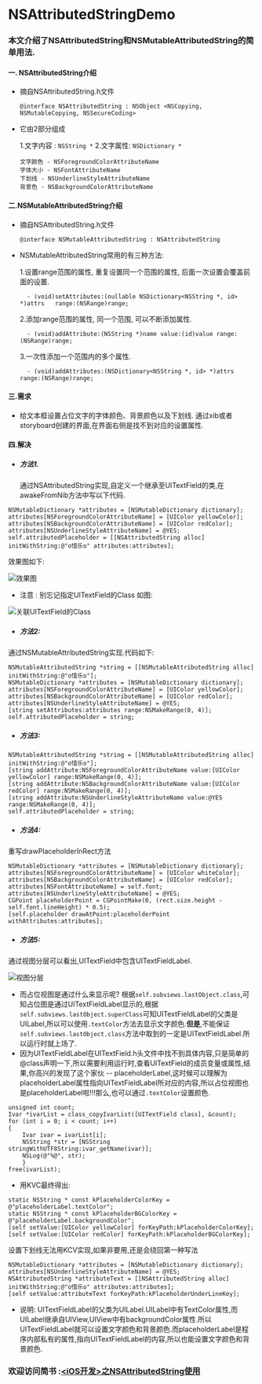 # NSAttributedStringDemo

### 本文介绍了NSAttributedString和NSMutableAttributedString的简单用法.

#### 一. NSAttributedString介绍

- 摘自NSAttributedString.h文件

  ```
  @interface NSAttributedString : NSObject <NSCopying, NSMutableCopying, NSSecureCoding>
  ```

- 它由2部分组成

  1.文字内容 : `NSString *`
  2.文字属性: `NSDictionary *`

  ```
  文字颜色 - NSForegroundColorAttributeName
  字体大小 - NSFontAttributeName
  下划线 - NSUnderlineStyleAttributeName
  背景色 - NSBackgroundColorAttributeName
  ```

#### 二.NSMutableAttributedString介绍
- 摘自NSAttributedString.h文件

  ```
  @interface NSMutableAttributedString : NSAttributedString
  ```
- NSMutableAttributedString常用的有三种方法:

  1.设置range范围的属性, 重复设置同一个范围的属性, 后面一次设置会覆盖前面的设置.
  ```
    - (void)setAttributes:(nullable NSDictionary<NSString *, id> *)attrs   range:(NSRange)range;
  ```
  2.添加range范围的属性, 同一个范围, 可以不断添加属性.
  ```
    - (void)addAttribute:(NSString *)name value:(id)value range:(NSRange)range;
  ```
  3.一次性添加一个范围内的多个属性.
  ```
    - (void)addAttributes:(NSDictionary<NSString *, id> *)attrs range:(NSRange)range;
  ```

#### 三.需求
- 给文本框设置占位文字的字体颜色、背景颜色以及下划线.
通过xib或者storyboard创建的界面,在界面右侧是找不到对应的设置属性.

#### 四.解决
- ##### 方法1.
  通过NSAttributedString实现,自定义一个继承至UITextField的类,在awakeFromNib方法中写以下代码.
```
NSMutableDictionary *attributes = [NSMutableDictionary dictionary];
attributes[NSForegroundColorAttributeName] = [UIColor yellowColor];
attributes[NSBackgroundColorAttributeName] = [UIColor redColor];
attributes[NSUnderlineStyleAttributeName] = @YES;
self.attributedPlaceholder = [[NSAttributedString alloc] initWithString:@"o惜乐o" attributes:attributes];
```
效果图如下:

![效果图](http://upload-images.jianshu.io/upload_images/3284707-2b2d87419fc17267.png?imageMogr2/auto-orient/strip%7CimageView2/2/w/250)

- 注意 : 别忘记指定UITextField的Class
如图:

![关联UITextField的Class](http://upload-images.jianshu.io/upload_images/3284707-609ac89bf4ecb83f.png?imageMogr2/auto-orient/strip%7CimageView2/2/w/1024)


- ##### 方法2:
通过NSMutableAttributedString实现.代码如下:
```
NSMutableAttributedString *string = [[NSMutableAttributedString alloc] initWithString:@"o惜乐o"];
NSMutableDictionary *attributes = [NSMutableDictionary dictionary];
attributes[NSForegroundColorAttributeName] = [UIColor yellowColor];
attributes[NSBackgroundColorAttributeName] = [UIColor redColor];
attributes[NSUnderlineStyleAttributeName] = @YES;
[string setAttributes:attributes range:NSMakeRange(0, 4)];
self.attributedPlaceholder = string;
```
- ##### 方法3:
```
NSMutableAttributedString *string = [[NSMutableAttributedString alloc] initWithString:@"o惜乐o"];
[string addAttribute:NSForegroundColorAttributeName value:[UIColor yellowColor] range:NSMakeRange(0, 4)];
[string addAttribute:NSBackgroundColorAttributeName value:[UIColor redColor] range:NSMakeRange(0, 4)];
[string addAttribute:NSUnderlineStyleAttributeName value:@YES range:NSMakeRange(0, 4)];
self.attributedPlaceholder = string;
```

- ##### 方法4:
重写drawPlaceholderInRect方法
```
NSMutableDictionary *attributes = [NSMutableDictionary dictionary];
attributes[NSForegroundColorAttributeName] = [UIColor whiteColor];
attributes[NSBackgroundColorAttributeName] = [UIColor redColor];
attributes[NSFontAttributeName] = self.font;
attributes[NSUnderlineStyleAttributeName] = @YES;
CGPoint placeholderPoint = CGPointMake(0, (rect.size.height - self.font.lineHeight) * 0.5);
[self.placeholder drawAtPoint:placeholderPoint withAttributes:attributes];
```
- ##### 方法5:
通过视图分层可以看出,UITextField中包含UITextFieldLabel.

![视图分层](http://upload-images.jianshu.io/upload_images/3284707-62fc07adab44038a.png?imageMogr2/auto-orient/strip%7CimageView2/2/w/480)

- 而占位视图是通过什么来显示呢?
根据`self.subviews.lastObject.class`,可知占位图是通过UITextFieldLabel显示的,根据`self.subviews.lastObject.superClass`可知UITextFieldLabel的父类是UILabel,所以可以使用`.textColor`方法去显示文字颜色.**但是**,不能保证`self.subviews.lastObject.class`方法中取到的一定是UITextFieldLabel.所以运行时就上场了.
- 因为UITextFieldLabel在UITextField.h头文件中找不到具体内容,只是简单的@class声明一下,所以需要利用运行时,查看UITextField的成员变量或属性,结果,你高兴的发现了这个家伙 -- placeholderLabel,这时候可以理解为placeholderLabel属性指向UITextFieldLabel所对应的内容,所以占位视图也是placeholderLabel啦!!!那么,也可以通过`.textColor`设置颜色.
```
unsigned int count;
Ivar *ivarList = class_copyIvarList([UITextField class], &count);
for (int i = 0; i < count; i++)
{
    Ivar ivar = ivarList[i];
    NSString *str = [NSString stringWithUTF8String:ivar_getName(ivar)];
    NSLog(@"%@", str);
    }
free(ivarList);
```

- 用KVC最终得出:
```
static NSString * const kPlaceholderColorKey = @"placeholderLabel.textColor";
static NSString * const kPlaceholderBGColorKey = @"placeholderLabel.backgroundColor";
[self setValue:[UIColor yellowColor] forKeyPath:kPlaceholderColorKey];
[self setValue:[UIColor redColor] forKeyPath:kPlaceholderBGColorKey];
```
设置下划线无法用KCV实现,如果非要用,还是会绕回第一种写法
```
NSMutableDictionary *attributes = [NSMutableDictionary dictionary];
attributes[NSUnderlineStyleAttributeName] = @YES;
NSAttributedString *attributeText = [[NSAttributedString alloc] initWithString:@"o惜乐o" attributes:attributes];
[self setValue:attributeText forKeyPath:kPlaceholderUnderLineKey];
```
* 说明:
UITextFieldLabel的父类为UILabel.UILabel中有TextColor属性,而UILabel继承自UIView,UIView中有backgroundColor属性.所以UITextFieldLabel就可以设置文字颜色和背景颜色.而placeholderLabel是程序内部私有的属性,指向UITextFieldLabel的内容,所以也能设置文字颜色和背景颜色.

### 欢迎访问简书 :[<iOS开发>之NSAttributedString使用](http://www.jianshu.com/p/fd9382ec2a4d)
